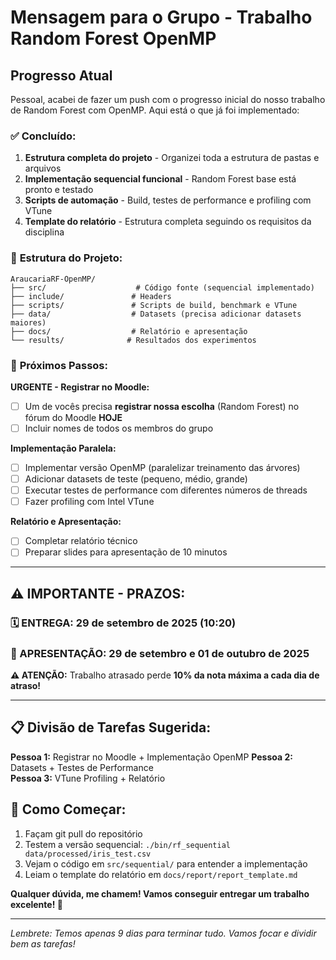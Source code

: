 # Mensagem para o Grupo - Trabalho Random Forest OpenMP

## Progresso Atual

Pessoal, acabei de fazer um push com o progresso inicial do nosso trabalho de Random Forest com OpenMP. Aqui está o que já foi implementado:

### ✅ **Concluído:**
1. **Estrutura completa do projeto** - Organizei toda a estrutura de pastas e arquivos
2. **Implementação sequencial funcional** - Random Forest base está pronto e testado
3. **Scripts de automação** - Build, testes de performance e profiling com VTune
4. **Template do relatório** - Estrutura completa seguindo os requisitos da disciplina

### 📁 **Estrutura do Projeto:**
```
AraucariaRF-OpenMP/
├── src/                    # Código fonte (sequencial implementado)
├── include/               # Headers
├── scripts/               # Scripts de build, benchmark e VTune
├── data/                  # Datasets (precisa adicionar datasets maiores)
├── docs/                  # Relatório e apresentação
└── results/              # Resultados dos experimentos
```

### 🔄 **Próximos Passos:**

**URGENTE - Registrar no Moodle:**
- [ ] Um de vocês precisa **registrar nossa escolha** (Random Forest) no fórum do Moodle **HOJE**
- [ ] Incluir nomes de todos os membros do grupo

**Implementação Paralela:**
- [ ] Implementar versão OpenMP (paralelizar treinamento das árvores)
- [ ] Adicionar datasets de teste (pequeno, médio, grande)
- [ ] Executar testes de performance com diferentes números de threads
- [ ] Fazer profiling com Intel VTune

**Relatório e Apresentação:**
- [ ] Completar relatório técnico
- [ ] Preparar slides para apresentação de 10 minutos

---

## ⚠️ **IMPORTANTE - PRAZOS:**

### **🗓️ ENTREGA: 29 de setembro de 2025 (10:20)**
### **🎤 APRESENTAÇÃO: 29 de setembro e 01 de outubro de 2025**

**⚠️ ATENÇÃO:** Trabalho atrasado perde **10% da nota máxima a cada dia de atraso!**

---

## 📋 **Divisão de Tarefas Sugerida:**

**Pessoa 1:** Registrar no Moodle + Implementação OpenMP
**Pessoa 2:** Datasets + Testes de Performance  
**Pessoa 3:** VTune Profiling + Relatório

## 🚀 **Como Começar:**

1. Façam git pull do repositório
2. Testem a versão sequencial: `./bin/rf_sequential data/processed/iris_test.csv`
3. Vejam o código em `src/sequential/` para entender a implementação
4. Leiam o template do relatório em `docs/report/report_template.md`

**Qualquer dúvida, me chamem! Vamos conseguir entregar um trabalho excelente! 💪**

---

*Lembrete: Temos apenas 9 dias para terminar tudo. Vamos focar e dividir bem as tarefas!*
